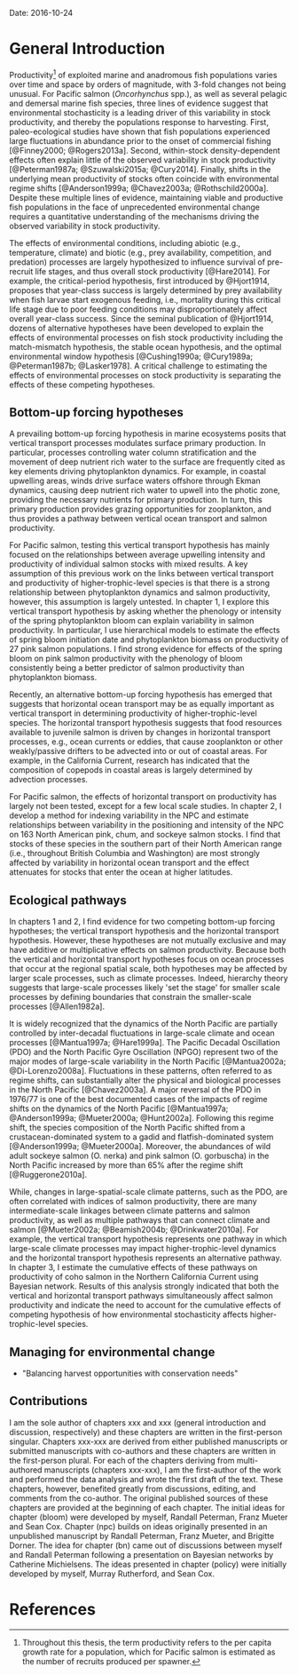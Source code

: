 <!--
General Introduction
Michael Malick

~10 paragraphs
-->

Date: 2016-10-24

<!--

Title 1: Ecological drivers of spatial and temporal variability in Pacific
         salmon productivity

Title 2: Ecological pathways as drivers of Pacific salmon productivity

1.  Decision-making, uncertainty, and productivity changes
2.  Environmental stochasticity as drivers of productivity changes
3.  Critical-period hypothesis and Pacific salmon
4.  Ecological pathways
        - present the challenge (over-arching question of the thesis)
        - critical uncertainties in links
5.  Chapter: spring bloom
6.  Chapter: NPC
7.  Chapter: Bayesian network
8.  Ecosystem-based management
9.  Chapter: policy

- Macro-scale perspective
- Cross-system comparative approaches
- Spatial covariation

- NPC and spring bloom chapters provide some evidence that different
  pathways/mechanisms may drive productivity in N/S areas

- In the first two chapters, I use a macro-scale perspective to examine
  evironmental effects on salmon productivity across a variety of systems. This
  cross-scale comparative approach has the advantage of allowing the
  simultaneous estimation of environmental effects at multiple spatial scales.
  In particular, in both of these chapters I use hierarchical modeling methods
  that allow leveraging data from many salmon populations across their North
  American ranges to help reduce uncertainties in the effects of environmental
  change on the dynamics of higher-trophic-level species. Further,

-->




# General Introduction

Productivity[^1] of exploited marine and anadromous fish populations varies over
time and space by orders of magnitude, with 3-fold changes not being unusual.
For Pacific salmon (*Oncorhynchus* spp.), as well as several pelagic and
demersal marine fish species, three lines of evidence suggest that environmental
stochasticity is a leading driver of this variability in stock productivity, and
thereby the populations response to harvesting. First, paleo-ecological studies
have shown that fish populations experienced large fluctuations in abundance
prior to the onset of commercial fishing [@Finney2000; @Rogers2013a]. Second,
within-stock density-dependent effects often explain little of the observed
variability in stock productivity [@Peterman1987a; @Szuwalski2015a; @Cury2014].
Finally, shifts in the underlying mean productivity of stocks often coincide
with environmental regime shifts [@Anderson1999a; @Chavez2003a;
@Rothschild2000a].  Despite these multiple lines of evidence, maintaining viable
and productive fish populations in the face of unprecedented environmental
change requires a quantitative understanding of the mechanisms driving the
observed variability in stock productivity.

The effects of environmental conditions, including abiotic (e.g., temperature,
climate) and biotic (e.g., prey availability, competition, and predation)
processes are largely hypothesized to influence survival of pre-recruit life
stages, and thus overall stock productivity [@Hare2014]. For example, the
critical-period hypothesis, first introduced by @Hjort1914, proposes that
year-class success is largely determined by prey availability when fish larvae
start exogenous feeding, i.e., mortality during this critical life stage due to
poor feeding conditions may disproportionately affect overall year-class
success. Since the seminal publication of @Hjort1914, dozens of alternative
hypotheses have been developed to explain the effects of environmental processes
on fish stock productivity including the match-mismatch hypothesis, the stable
ocean hypothesis, and the optimal environmental window hypothesis
[@Cushing1990a; @Cury1989a; @Peterman1987b; @Lasker1978]. A critical challenge
to estimating the effects of environmental processes on stock productivity is
separating the effects of these competing hypotheses.

[^1]: Throughout this thesis, the term productivity refers to the per capita
      growth rate for a population, which for Pacific salmon is estimated as the
      number of recruits produced per spawner.


## Bottom-up forcing hypotheses

A prevailing bottom-up forcing hypothesis in marine ecosystems posits that
vertical transport processes modulates surface primary production. In
particular, processes controlling water column stratification and the movement
of deep nutrient rich water to the surface are frequently cited as key elements
driving phytoplankton dynamics. For example, in coastal upwelling areas, winds
drive surface waters offshore through Ekman dynamics, causing deep nutrient rich
water to upwell into the photic zone, providing the necessary nutrients for
primary production. In turn, this primary production provides grazing
opportunities for zooplankton, and thus provides a pathway between vertical
ocean transport and salmon productivity.

For Pacific salmon, testing this vertical transport hypothesis has mainly
focused on the relationships between average upwelling intensity and
productivity of individual salmon stocks with mixed results.  A key assumption
of this previous work on the links between vertical transport and productivity
of higher-trophic-level species is that there is a strong relationship between
phytoplankton dynamics and salmon productivity, however, this assumption is
largely untested.  In chapter 1, I explore this vertical transport hypothesis by
asking whether the phenology or intensity of the spring phytoplankton bloom can
explain variability in salmon productivity. In particular, I use hierarchical
models to estimate the effects of spring bloom initiation date and phytoplankton
biomass on productivity of 27 pink salmon populations. I find strong evidence
for effects of the spring bloom on pink salmon productivity with the phenology
of bloom consistently being a better predictor of salmon productivity than
phytoplankton biomass.

Recently, an alternative bottom-up forcing hypothesis has emerged that suggests
that horizontal ocean transport may be as equally important as vertical
transport in determining productivity of higher-trophic-level species. The
horizontal transport hypothesis suggests that food resources available to
juvenile salmon is driven by changes in horizontal transport processes, e.g.,
ocean currents or eddies, that cause zooplankton or other weakly/passive
drifters to be advected into or out of coastal areas. For example, in the
California Current, research has indicated that the composition of copepods in
coastal areas is largely determined by advection processes.

For Pacific salmon, the effects of horizontal transport on productivity has
largely not been tested, except for a few local scale studies.  In chapter 2, I
develop a method for indexing variability in the NPC and estimate relationships
between variability in the positioning and intensity of the NPC on 163 North
American pink, chum, and sockeye salmon stocks. I find that stocks of these
species in the southern part of their North American range (i.e., throughout
British Columbia and Washington) are most strongly affected by variability in
horizontal ocean transport and the effect attenuates for stocks that enter the
ocean at higher latitudes.


## Ecological pathways

In chapters 1 and 2, I find evidence for two competing bottom-up forcing
hypotheses; the vertical transport hypothesis and the horizontal transport
hypothesis. However, these hypotheses are not mutually exclusive and may have
additive or multiplicative effects on salmon productivity. Because both the
vertical and horizontal transport hypotheses focus on ocean processes that occur
at the regional spatial scale, both hypotheses may be affected by larger scale
processes, such as climate processes. Indeed, hierarchy theory suggests that
large-scale processes likely 'set the stage' for smaller scale processes by
defining boundaries that constrain the smaller-scale processes [@Allen1982a].

It is widely recognized that the dynamics of the North Pacific are partially
controlled by inter-decadal fluctuations in large-scale climate and ocean
processes [@Mantua1997a; @Hare1999a].  The Pacific Decadal Oscillation (PDO) and
the North Pacific Gyre Oscillation (NPGO) represent two of the major modes of
large-scale variability in the North Pacific [@Mantua2002a; @Di-Lorenzo2008a].
Fluctuations in these patterns, often referred to as regime shifts, can
substantially alter the physical and biological processes in the North Pacific
[@Chavez2003a]. A major reversal of the PDO in 1976/77 is one of the best
documented cases of the impacts of regime shifts on the dynamics of the North
Pacific [@Mantua1997a; @Anderson1999a; @Mueter2000a; @Hunt2002a].  Following
this regime shift, the species composition of the North Pacific shifted from a
crustacean-dominated system to a gadid and flatfish-dominated system
[@Anderson1999a; @Mueter2000a].  Moreover, the abundances of wild adult sockeye
salmon (O. nerka) and pink salmon (O. gorbuscha) in the North Pacific increased
by more than 65% after the regime shift [@Ruggerone2010a].

While, changes in large-spatial-scale climate patterns, such as the PDO, are
often correlated with indices of salmon productivity, there are many
intermediate-scale linkages between climate patterns and salmon productivity, as
well as multiple pathways that can connect climate and salmon [@Mueter2002a;
@Beamish2004b; @Drinkwater2010a]. For example, the vertical transport hypothesis
represents one pathway in which large-scale climate processes may impact
higher-trophic-level dynamics and the horizontal transport hypothesis represents
an alternative pathway. In chapter 3, I estimate the cumulative effects of these
pathways on productivity of coho salmon in the Northern California Current using
Bayesian network. Results of this analysis strongly indicated that both the
vertical and horizontal transport pathways simultaneously affect salmon
productivity and indicate the need to account for the cumulative effects of
competing hypothesis of how environmental stochasticity affects
higher-trophic-level species.


## Managing for environmental change
- "Balancing harvest opportunities with conservation needs"


## Contributions

I am the sole author of chapters xxx and xxx (general introduction and
discussion, respectively) and these chapters are written in the first-person
singular. Chapters xxx-xxx are derived from either published manuscripts or
submitted manuscripts with co-authors and these chapters are written in the
first-person plural. For each of the chapters deriving from multi-authored
manuscripts (chapters xxx-xxx), I am the first-author of the work and performed
the data analysis and wrote the first draft of the text. These chapters,
however, benefited greatly from discussions, editing, and comments from the
co-author. The original published sources of these chapters are provided at the
beginning of each chapter. The initial ideas for chapter (bloom) were developed
by myself, Randall Peterman, Franz Mueter and Sean Cox. Chapter (npc) builds on
ideas originally presented in an unpublished manuscript by Randall Peterman,
Franz Mueter, and Brigitte Dorner. The idea for chapter (bn) came out of
discussions between myself and Randall Peterman following a presentation on
Bayesian networks by Catherine Michielsens. The ideas presented in chapter
(policy) were initially developed by myself, Murray Rutherford, and Sean Cox.

# References
